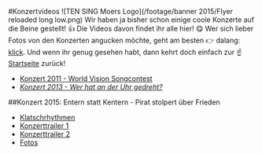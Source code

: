 #Konzertvideos
![TEN SING Moers Logo](/footage/banner 2015/Flyer reloaded long low.png)
Wir haben ja bisher schon einige coole Konzerte auf die Beine gestellt! :thumbsup: Die Videos davon findet ihr alle hier! :yum: Wer sich lieber Fotos von den Konzerten angucken möchte, geht am besten :point_right: dalang: [klick](../Fotos/Konzerte.md). Und wenn ihr genug gesehen habt, dann kehrt doch einfach zur :point_up: [Startseite](../../Links.md) zurück!

* [Konzert 2011 - World Vision Songcontest](https://www.youtube.com/watch?v=1iQlYyfMBVI)
* *[Konzert 2013 - Wer hat an der Uhr gedreht?](https://www.youtube.com/watch?v=UkYiYnhFTEw)*

##Konzert 2015: Entern statt Kentern - Pirat stolpert über Frieden
* [Klatschrhythmen](https://www.youtube.com/watch?v=ZAKt2GK_wM4)
* [Konzerttrailer 1](https://www.youtube.com/watch?v=gNZKlokSyaE)
* [Konzerttrailer 2](https://www.youtube.com/watch?v=iIZoKt5ebSo)
* [Fotos](https://www.flickr.com/gp/tsmoers/2G24Zv)